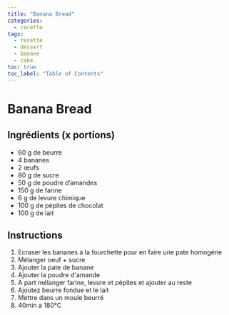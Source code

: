 ```yaml
---
title: "Banana Bread"
categories:
  - recette
tags:
  - recette
  - dessert
  - banane
  - cake
toc: true
toc_label: "Table of Contents"
---
```


# Banana Bread

## Ingrédients (x portions)

- 60 g de beurre
- 4 bananes
- 2 œufs
- 80 g de sucre
- 50 g de poudre d’amandes
- 150 g de farine
- 6 g de levure chimique
- 100 g de pépites de chocolat
- 100 g de lait

## Instructions

1. Ecraser les bananes à la fourchette pour en faire une pate homogène
1. Mélanger oeuf + sucre
1. Ajouter la pate de banane
1. Ajouter la poudre d'amande
1. A part mélanger farine, levure et pépites et ajouter au reste
1. Ajoutez beurre fondue et le lait
1. Mettre dans un moule beurré
1. 40min a 180°C

